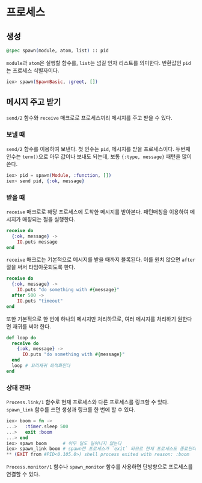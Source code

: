 # 프로세스

## 생성

```elixir
@spec spawn(module, atom, list) :: pid
```

`module`과 `atom`은 실행할 함수를, `list`는 넘길 인자 리스트를 의미한다.
반환값인 `pid`는 프로세스 식별자이다.

```elixir
iex> spawn(SpawnBasic, :greet, [])
```


## 메시지 주고 받기

`send/2` 함수와 `receive` 매크로로 프로세스끼리 메시지를 주고 받을 수 있다.

### 보낼 때

`send/2` 함수를 이용하여 보낸다. 첫 인수는 `pid`, 메시지를 받을 프로세스이다.
두번째 인수는 `term()`으로 아무 값이나 보내도 되는데, 보통 `{:type, message}` 패턴을 많이 쓴다.

```elixir
iex> pid = spawn(Module, :function, [])
iex> send pid, {:ok, message}
```

### 받을 때

`receive` 매크로로 해당 프로세스에 도착한 메시지를 받아본다.
패턴매칭을 이용하여 메시지가 매칭되는 절을 실행한다.

```elixir
receive do
  {:ok, message} ->
    IO.puts message
end
```

`receive` 매크로는 기본적으로 메시지를 받을 때까지 블록된다. 이를 원치 않으면
`after` 절을 써서 타임아웃되도록 한다.

```elixir
receive do
  {:ok, message} ->
    IO.puts "do something with #{message}"
  after 500 ->
    IO.puts "timeout"
end
```

또한 기본적으로 한 번에 하나의 메시지만 처리하므로, 여러 메시지를 처리하기
원한다면 재귀를 써야 한다.

```elixir
def loop do
  receive do
    {:ok, message} ->
      IO.puts "do something with #{message}"
  end
  loop # 꼬리재귀 최적화된다
end
```

### 상태 전파

`Process.link/1` 함수로 현재 프로세스와 다른 프로세스를 링크할 수 있다.
`spawn_link` 함수를 쓰면 생성과 링크를 한 번에 할 수 있다.

``` elixir
iex> boom = fn ->
...>   :timer.sleep 500
...>   exit :boom
...> end
iex> spawn boom      # 아무 일도 일어나지 않는다
iex> spawn_link boom # spawn한 프로세스가 `exit` 되므로 현재 프로세스도 종료된다.
** (EXIT from #PID<0.105.0>) shell process exited with reason: :boom
```

`Process.monitor/1` 함수나 `spawn_monitor` 함수를 사용하면 단방향으로 프로세스를 연결할 수 있다.